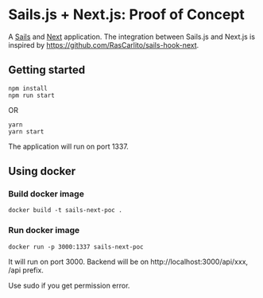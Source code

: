 # Sails.js + Next.js: Proof of Concept

A [Sails](http://sailsjs.org) and [Next](https://github.com/zeit/next.js/) application. The integration between Sails.js and Next.js is inspired by https://github.com/RasCarlito/sails-hook-next.

## Getting started

```
npm install
npm run start
```

OR

```
yarn
yarn start
```

The application will run on port 1337.

## Using docker

### Build docker image

```
docker build -t sails-next-poc .
```

### Run docker image

```
docker run -p 3000:1337 sails-next-poc
```

It will run on port 3000. Backend will be on http://localhost:3000/api/xxx, /api prefix.

Use sudo if you get permission error.